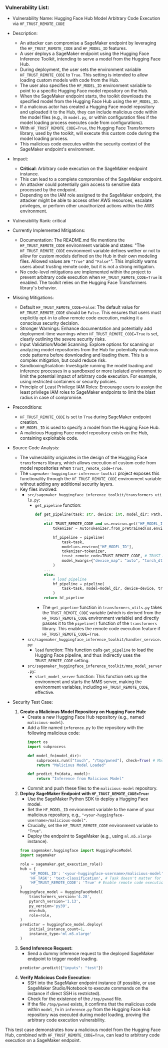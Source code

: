 ### Vulnerability List:

- Vulnerability Name: Hugging Face Hub Model Arbitrary Code Execution via `HF_TRUST_REMOTE_CODE`
- Description:
    - An attacker can compromise a SageMaker endpoint by leveraging the `HF_TRUST_REMOTE_CODE` and `HF_MODEL_ID` features.
    - A user deploys a SageMaker endpoint using the Hugging Face Inference Toolkit, intending to serve a model from the Hugging Face Hub.
    - During deployment, the user sets the environment variable `HF_TRUST_REMOTE_CODE` to `True`. This setting is intended to allow loading custom models with code from the Hub.
    - The user also specifies the `HF_MODEL_ID` environment variable to point to a specific Hugging Face model repository on the Hub.
    - When the SageMaker endpoint starts, the toolkit downloads the specified model from the Hugging Face Hub using the `HF_MODEL_ID`.
    - If a malicious actor has created a Hugging Face model repository and uploaded it to the Hub, they can include malicious code within the model files (e.g., in `model.py`, or within configuration files if the model loading process executes code from configurations).
    - With `HF_TRUST_REMOTE_CODE=True`, the Hugging Face Transformers library, used by the toolkit, will execute this custom code during the model loading process.
    - This malicious code executes within the security context of the SageMaker endpoint's environment.
- Impact:
    - **Critical**: Arbitrary code execution on the SageMaker endpoint instance.
    - This can lead to a complete compromise of the SageMaker endpoint.
    - An attacker could potentially gain access to sensitive data processed by the endpoint.
    - Depending on the IAM role assigned to the SageMaker endpoint, the attacker might be able to access other AWS resources, escalate privileges, or perform other unauthorized actions within the AWS environment.
- Vulnerability Rank: critical
- Currently Implemented Mitigations:
    - Documentation: The README.md file mentions the `HF_TRUST_REMOTE_CODE` environment variable and states: "The `HF_TRUST_REMOTE_CODE` environment variable defines wether or not to allow for custom models defined on the Hub in their own modeling files. Allowed values are `"True"` and `"False"`". This implicitly warns users about trusting remote code, but it is not a strong mitigation.
    - No code-level mitigations are implemented within the project to prevent arbitrary code execution when `HF_TRUST_REMOTE_CODE=True` is enabled. The toolkit relies on the Hugging Face Transformers library's behavior.
- Missing Mitigations:
    - Default `HF_TRUST_REMOTE_CODE=False`: The default value for `HF_TRUST_REMOTE_CODE` should be `False`. This ensures that users must explicitly opt-in to allow remote code execution, making it a conscious security decision.
    - Stronger Warnings: Enhance documentation and potentially add deployment-time warnings when `HF_TRUST_REMOTE_CODE=True` is set, clearly outlining the severe security risks.
    - Input Validation/Model Scanning: Explore options for scanning or analyzing model repositories from the Hub for potentially malicious code patterns before downloading and loading them. This is a complex mitigation, but could reduce risk.
    - Sandboxing/Isolation: Investigate running the model loading and inference processes in a sandboxed or more isolated environment to limit the potential impact of arbitrary code execution. For example, using restricted containers or security policies.
    - Principle of Least Privilege IAM Roles: Encourage users to assign the least privilege IAM roles to SageMaker endpoints to limit the blast radius in case of compromise.
- Preconditions:
    - `HF_TRUST_REMOTE_CODE` is set to `True` during SageMaker endpoint creation.
    - `HF_MODEL_ID` is used to specify a model from the Hugging Face Hub.
    - A malicious Hugging Face model repository exists on the Hub, containing exploitable code.
- Source Code Analysis:
    - The vulnerability originates in the design of the Hugging Face `transformers` library, which allows execution of custom code from model repositories when `trust_remote_code=True`.
    - The `sagemaker-huggingface-inference-toolkit` project exposes this functionality through the `HF_TRUST_REMOTE_CODE` environment variable without adding any additional security layers.
    - Key files involved:
        - `src/sagemaker_huggingface_inference_toolkit/transformers_utils.py`:
            - `get_pipeline` function:
                ```python
                def get_pipeline(task: str, device: int, model_dir: Path, **kwargs) -> Pipeline:
                    ...
                    elif TRUST_REMOTE_CODE and os.environ.get("HF_MODEL_ID", None) is not None and device == 0:
                        tokenizer = AutoTokenizer.from_pretrained(os.environ["HF_MODEL_ID"])

                        hf_pipeline = pipeline(
                            task=task,
                            model=os.environ["HF_MODEL_ID"],
                            tokenizer=tokenizer,
                            trust_remote_code=TRUST_REMOTE_CODE, # TRUST_REMOTE_CODE is passed here
                            model_kwargs={"device_map": "auto", "torch_dtype": "auto"},
                        )
                    ...
                    else:
                        # load pipeline
                        hf_pipeline = pipeline(
                            task=task, model=model_dir, device=device, trust_remote_code=TRUST_REMOTE_CODE, **kwargs # TRUST_REMOTE_CODE is passed here
                        )
                    return hf_pipeline
                ```
                - The `get_pipeline` function in `transformers_utils.py` takes the `TRUST_REMOTE_CODE` variable (which is derived from the `HF_TRUST_REMOTE_CODE` environment variable) and directly passes it to the `pipeline()` function of the `transformers` library. This enables the remote code execution feature if `HF_TRUST_REMOTE_CODE=True`.
        - `src/sagemaker_huggingface_inference_toolkit/handler_service.py`:
            - `load` function: This function calls `get_pipeline` to load the Hugging Face pipeline, and thus indirectly uses the `TRUST_REMOTE_CODE` setting.
        - `src/sagemaker_huggingface_inference_toolkit/mms_model_server.py`:
            - `start_model_server` function: This function sets up the environment and starts the MMS server, making the environment variables, including `HF_TRUST_REMOTE_CODE`, effective.

- Security Test Case:
    1. **Create a Malicious Model Repository on Hugging Face Hub:**
        - Create a new Hugging Face Hub repository (e.g., named `malicious-model`).
        - Add a file named `inference.py` to the repository with the following malicious code:
            ```python
            import os
            import subprocess

            def model_fn(model_dir):
                subprocess.run(["touch", "/tmp/pwned"], check=True) # Malicious command to create a file in /tmp
                return "Malicious Model Loaded"

            def predict_fn(data, model):
                return "Inference from Malicious Model"
            ```
        - Commit and push these files to the `malicious-model` repository.
    2. **Deploy SageMaker Endpoint with `HF_TRUST_REMOTE_CODE=True`:**
        - Use the SageMaker Python SDK to deploy a Hugging Face model.
        - Set the `HF_MODEL_ID` environment variable to the name of your malicious repository, e.g., `"<your-huggingface-username>/malicious-model"`.
        - Crucially, set the `HF_TRUST_REMOTE_CODE` environment variable to `"True"`.
        - Deploy the endpoint to SageMaker (e.g., using `ml.m5.xlarge` instance).
        ```python
        from sagemaker.huggingface import HuggingFaceModel
        import sagemaker

        role = sagemaker.get_execution_role()
        hub = {
            'HF_MODEL_ID': '<your-huggingface-username>/malicious-model', # Replace with your malicious model repo
            'HF_TASK': 'text-classification', # Task doesn't matter for this test
            'HF_TRUST_REMOTE_CODE': 'True' # Enable remote code execution
        }
        huggingface_model = HuggingFaceModel(
            transformers_version='4.28',
            pytorch_version='1.13',
            py_version='py39',
            env=hub,
            role=role,
        )
        predictor = huggingface_model.deploy(
            initial_instance_count=1,
            instance_type='ml.m5.xlarge'
        )
        ```
    3. **Send Inference Request:**
        - Send a dummy inference request to the deployed SageMaker endpoint to trigger model loading.
        ```python
        predictor.predict({"inputs": "test"})
        ```
    4. **Verify Malicious Code Execution:**
        - SSH into the SageMaker endpoint instance (if possible, or use SageMaker Studio/Notebook to execute commands on the instance if direct SSH is restricted).
        - Check for the existence of the `/tmp/pwned` file.
        - If the file `/tmp/pwned` exists, it confirms that the malicious code within `model_fn` in `inference.py` from the Hugging Face Hub repository was executed during model loading, proving the arbitrary code execution vulnerability.

This test case demonstrates how a malicious model from the Hugging Face Hub, combined with `HF_TRUST_REMOTE_CODE=True`, can lead to arbitrary code execution on a SageMaker endpoint.